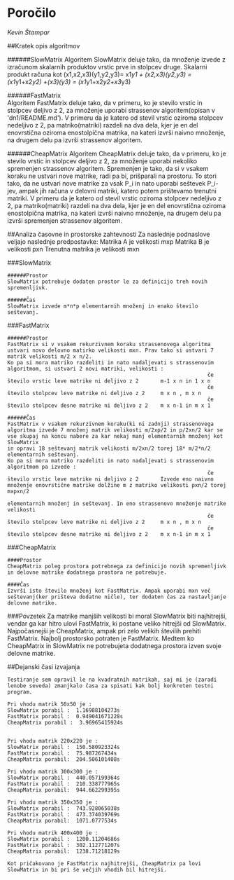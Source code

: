 # Poročilo

*Kevin Štampar*


##Kratek opis algoritmov

######SlowMatrix
	Algoritem SlowMatrix deluje tako, da množenje izvede z izračunom skalarnih produktov vrstic prve in stolpcev druge.
	Skalarni produkt računa kot (x1,x2,x3)(y1,y2,y3)= x1*y1 + (x2,x3)(y2,y3) = (x1*y1+x2*y2) +(x3)(y3) = (x1*y1+x2*y2+x3*y3)

	
######FastMatrix	
	Algoritem FastMatrix deluje tako, da v primeru, ko je stevilo vrstic in stolpcev deljivo z 2, za množenje uporabi strassenov algoritem(opisan v 'dn1/README.md'). 
	V primeru da je katero od stevil vrstic oziroma stolpcev nedeljivo z 2, pa matriko(matriki) razdeli na dva dela, kjer je en del enovrstična oziroma enostolpična matrika, na kateri izvrši naivno množenje,
	na drugem delu pa izvrši strassenov algoritem.


######CheapMatrix
	Algoritem CheapMatrix deluje tako, da v primeru, ko je stevilo vrstic in stolpcev deljivo z 2, za množenje uporabi nekoliko spremenjen strassenov algoritem.
	Spremenjen je tako, da si v vsakem koraku ne ustvari nove matrike, radi pa bi, prišparali na prostoru. 
	To stori tako, da ne ustvari nove matrike za vsak P_i in nato uporabi seštevek P_i-jev, ampak jih računa v delovni matriki, katero potem prištevamo trenutni matriki. 
	V primeru da je katero od stevil vrstic oziroma stolpcev nedeljivo z 2, pa matriko(matriki) razdeli na dva dela, kjer je en del enovrstična oziroma enostolpična matrika, na kateri izvrši naivno množenje,
	na drugem delu pa izvrši spremenjen strassenov algoritem.

	
##Analiza časovne in prostorske zahtevnosti
	Za naslednje podnaslove veljajo naslednje predpostavke:
	Matrika A je velikosti mxp
	Matrika B je velikosti pxn
	Trenutna matrika je velikosti mxn
	
###SlowMatrix

	######Prostor
	SlowMatrix potrebuje dodaten prostor le za definicijo treh novih spremenljivk. 
	
	######Čas
	SlowMatrix izvede m*n*p elementarnih množenj in enako število seštevanj.
	
###FastMatrix

	######Prostor
	FastMatrix si v vsakem rekurzivnem koraku strassenovega algoritma ustvari novo delovno matirko velikosti mxn. Prav tako si ustvari 7 matrik velikosti m/2 x n/2. 
	Ko pa si mora matriko razdeliti in nato nadaljevati s strassenovim algoritmom, si ustvari 2 novi matriki, velikosti :
																	če število vrstic leve matrike ni deljivo z 2		m-1 x n in 1 x n
																	če število stolpcev leve matrike ni deljivo z 2		m x n , m x n
																	če število stolpcev desne matrike ni deljivo z 2	m x n-1 in m x 1
	
	######Čas
	FastMatrix v vsakem rekurzivnem koraku(ki ni zadnji) strassenovega algoritma izvede 7 množenj matrik velikosti m/2xp/2 in p/2xn/2 kar se vse skupaj na koncu nabere za kar nekaj manj elementarnih množenj kot SlowMatrix
	in opravi 18 seštevanj matrik velikosti m/2xn/2 torej 18* m/2*n/2 elementarnih seštevanj. 
	Ko pa si mora matriko razdeliti in nato nadaljevati s strassenovim algoritmom pa izvede :
																	če število vrstic leve matrike ni deljivo z 2		Izvede eno naivno množenje enovrstične matrike dolžine m z matriko velikosti pxn/2 torej mxpxn/2 
																														elementarnih množenj in seštevanj. In eno strassenovo množenje matrike velikosti 
																	če število stolpcev leve matrike ni deljivo z 2		m x n , m x n
																	če število stolpcev desne matrike ni deljivo z 2	m x n-1 in m x 1
	
###CheapMatrix

	####Prostor
	CheapMatrix poleg prostora potrebnega za definicijo novih spremenljivk in delovne matrike dodatnega prostora ne potrebuje.
	
	####Čas
	Izvrši isto število množenj kot FastMatrix. Ampak uporabi mxn več seštevanj(ker prišteva dodatne ničle), ter dodaten čas za nastavljanje delovne matrike. 
	
	
###Povzetek
		Za matrike manjših velikosti bi moral SlowMatrix biti najhitrejši, vendar ga kar hitro ulovi FastMatrix, ki postane veliko hitrejši od SlowMatrix.
		Najpočasnejši je CheapMatrix, ampak pri zelo velikih številih prehiti FastMatrix.
		Najbolj prostorsko potraten je FastMatrix. Medtem ko CheapMatrix in SlowMatrix ne potrebujeta dodatnega prostora izven svoje delovne matrike.
	
##Dejanski časi izvajanja

	Testiranje sem opravil le na kvadratnih matrikah, saj mi je (zaradi lenobe seveda) zmanjkalo časa za spisati kak bolj konkreten testni program.

	Pri vhodu matrik 50x50 je :
	SlowMatrix porabil :  1.16988104273s
	FastMatrix porabil :  0.949041671228s
	CheapMatrix porabil :  3.96965415924s


	Pri vhodu matrik 220x220 je :
	SlowMatrix porabil :  150.580923324s
	FastMatrix porabil :  75.987267434s
	CheapMatrix porabil:  204.506101408s

	Pri vhodu matrik 300x300 je :
	SlowMatrix porabil :  440.057199364s
	FastMatrix porabil :  210.338777965s
	CheapMatrix porabil:  944.662299395s

	Pri vhodu matrik 350x350 je :
	SlowMatrix porabil :  743.928065038s
	FastMatrix porabil :  473.374039769s
	CheapMatrix porabil:  1071.0777534s

	Pri vhodu matrik 400x400 je :
	SlowMatrix porabil :  1200.11204686s
	FastMatrix porabil :  302.112771207s
	CheapMatrix porabil:  1238.71218129s
	
	Kot pričakovano je FastMatrix najhitrejši, CheapMatrix pa lovi SlowMatrix in bi pri še večjih vhodih bil hitrejši.


